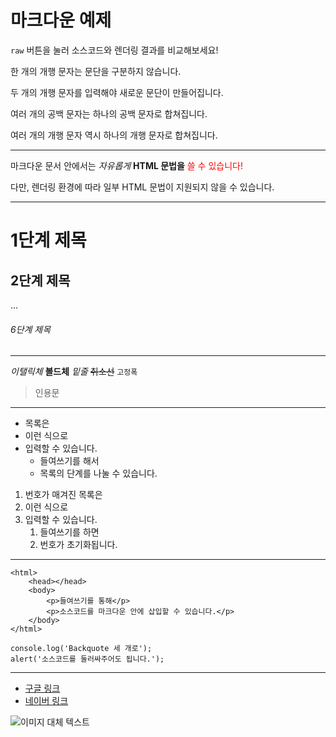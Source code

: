 # 마크다운 예제

`raw` 버튼을 눌러 소스코드와 렌더링 결과를 비교해보세요!

한 개의 개행 문자는
문단을 구분하지 않습니다.

두 개의 개행 문자를 입력해야
새로운 문단이 만들어집니다.

여러      개의      공백     문자는
하나의     공백     문자로     합쳐집니다.



여러 개의 개행 문자 역시
하나의 개행 문자로 합쳐집니다.

---

마크다운 문서 안에서는
<em>자유롭게</em> <strong>HTML 문법을</strong> <span style="color: red">쓸 수 있습니다!</span>

다만, 렌더링 환경에 따라 일부 HTML 문법이 지원되지 않을 수 있습니다.

---

# 1단계 제목
## 2단계 제목
...
###### 6단계 제목

---

*이탤릭체*
**볼드체**
_밑줄_
~~취소선~~
`고정폭`
> 인용문

---

- 목록은
- 이런 식으로
- 입력할 수 있습니다.
    - 들여쓰기를 해서
    - 목록의 단계를 나눌 수 있습니다.

1. 번호가 매겨진 목록은
1. 이런 식으로
1. 입력할 수 있습니다.
    1. 들여쓰기를 하면
    1. 번호가 초기화됩니다.

---

    <html>
        <head></head>
        <body>
            <p>들여쓰기를 통해</p>
            <p>소스코드를 마크다운 안에 삽입할 수 있습니다.</p>
        </body>
    </html>

```
console.log('Backquote 세 개로');
alert('소스코드를 둘러싸주어도 됩니다.');
```

---

- [구글 링크](https://www.google.co.kr/)
- [네이버 링크](https://www.naver.com/)

![이미지 대체 텍스트](https://cdn-images-1.medium.com/max/2000/1*1zUrLyvIftWAGx19B2dpUQ.png)